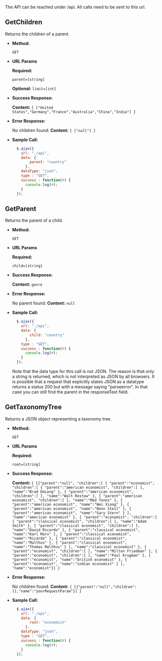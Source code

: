 The API can be reached under /api. All calls need to be sent to this url. 

**GetChildren**
----
  Returns the children of a parent.

* **Method:**

  `GET`
  
*  **URL Params**

   **Required:**
 
   `parent=[string]`
   
    **Optional:**
    `limit=[int]`

* **Success Response:**

    **Content:** `{ ["United States","Germany","France","Australia","China","India"] }`
 
* **Error Response:**

	No children found:
    **Content:** `{ ["null"] }`

* **Sample Call:**

  ```js
    $.ajax({
      url: "./api",
      data: {
	      parent: "country"
		},
      dataType: "json",
      type : "GET",
      success : function(r) {
        console.log(r);
      }
    });
  ```
**GetParent**
----
  Returns the parent of a child.

* **Method:**

  `GET`
  
*  **URL Params**

   **Required:**
 
   `child=[string]`

* **Success Response:**

    **Content:** `genre`
 
* **Error Response:**

	No parent found:
    **Content:** `null`

* **Sample Call:**

  ```js
    $.ajax({
      url: "./api",
      data: {
	      child: "country"
		},
      type : "GET",
      success : function(r) {
        console.log(r);
      }
    });
  ```
  Note that the data type for this call is not JSON. The reason is that only a string is returned, which is not interpreted as JSON by all browsers. It is possible that a request that explicitly states JSON as a datatype returns a status 200 but with a message saying "parseerror". In that case you can still find the parent in the responseText field. 

**GetTaxonomyTree**
----
  Returns a JSON object representing a taxonomy tree.

* **Method:**

  `GET`
  
*  **URL Params**

   **Required:**
 
   `root=[string]`

* **Success Response:**

    **Content:** `
   { [{"parent":"null",
      "children":[
         {
            "parent":"economist",
            "children":[
               {
                  "parent":"american economist",
                  "children":[
                  ],
                  "name":"Brad DeLong"
               },
               {
                  "parent":"american economist",
                  "children":[
                  ],
                  "name":"Walt Rostow"
               },
               {
                  "parent":"american economist",
                  "children":[
                  ],
                  "name":"Med Yones"
               },
               {
                  "parent":"american economist",
                  "name":"Wei Xiong"
               },
               {
                  "parent":"american economist",
                  "name":"Benn Steil"
               },
               {
                  "parent":"american economist",
                  "name":"Gary Stern"
               }
            ],
            "name":"american economist"
         },
         {
            "parent":"economist",
            "children":[
               {
                  "parent":"classical economist",
                  "children":[
                  ],
                  "name":"Adam Smith"
               },
               {
                  "parent":"classical economist",
                  "children":[
                  ],
                  "name":"David Ricardo"
               },
               {
                  "parent":"classical economist",
                  "name":"Karl Marx"
               },
               {
                  "parent":"classical economist",
                  "name":"Ricardo"
               },
               {
                  "parent":"classical economist",
                  "name":"Malthus"
               },
               {
                  "parent":"classical economist",
                  "name":"Thomas Malthus"
               }
            ],
            "name":"classical economist"
         },
         {
            "parent":"economist",
            "children":[
            ],
            "name":"Milton Friedman"
         },
         {
            "parent":"economist",
            "children":[
            ],
            "name":"Paul Krugman"
         },
         {
            "parent":"economist",
            "name":"british economist"
         },
         {
            "parent":"economist",
            "name":"indian economist"
         }
      ],
      "name":"economist"}] }
      `

* **Error Response:**

	No children found:
    **Content:** `{ [{"parent":"null","children":[],"name":"yourRequestParam"}] }`

* **Sample Call:**

  ```js
    $.ajax({
      url: "./api",
      data: {
	      root: "economist"
		},
      dataType: "json",
      type : "GET",
      success : function(r) {
        console.log(r);
      }
    });
  ```

